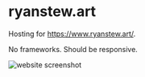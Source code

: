# ryanstew.art
Hosting for https://www.ryanstew.art/.

No frameworks. Should be responsive.

![website screenshot](https://i.imgur.com/w6732M3.png)
